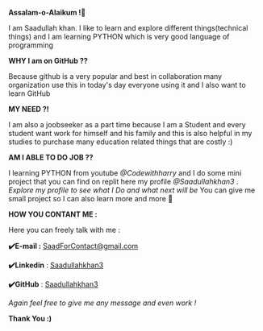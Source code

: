 **Assalam-o-Alaikum !👏**

I am Saadullah khan. I like to learn and explore different things(technical things) and I am learning PYTHON which is very good language of programming  

**WHY I am on GitHub ??**
  
  Because github is a very popular and best in collaboration many organization use this in today's day everyone using it and I also want to learn GitHub 

**MY NEED ?!**
  
  I am also a joobseeker as a part time because I am a Student and every student want work for himself and his family and this is also helpful in my studies to purchase many education related things that are costly :)

**AM I ABLE TO DO JOB ??**
  
  I learning PYTHON from youtube _@Codewithharry_ and I do some mini project that you can find on replit here my profile _@Saadullahkhan3_ .
  _Explore my profile to see what I Do and what next will be_
  You can give me small project so I can also learn more and more 💯 

**HOW YOU CONTANT ME :**
  
  Here you can freely talk with me : 
  
  **✔️E-mail :** SaadForContact@gmail.com
  
  **✔️Linkedin** : [Saadullahkhan3](https://www.linkedin.com/in/saadullahkhan3/)
  
  **✔️GitHub** : [Saadullahkhan3](https://github.com/Saadullahkhan3)
   
  _Again feel free to give me any message and even work !_

**Thank You :)**
